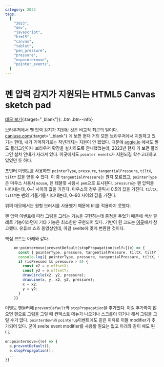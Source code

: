 ```yaml
---
category: 2023
tags:
  [
    "2023",
    "dev",
    "javascript",
    "html5",
    "canvas",
    "tablet",
    "pen_pressure",
    "pressure",
    "onpointermove",
    "pointer_events",
  ]
---
```


# 펜 압력 감지가 지원되는 HTML5 Canvas sketch pad

[데모 보기](https://codesandbox.io/p/sandbox/nice-zeh-q9ph2k?file=%2Fsrc%2Froutes%2F%2Bpage.svelte%3A1%2C1){:target="\_blank"}{: .btn .btn--info}

브라우저에서 펜 압력 감지가 지원된 것은 비교적 최근의 일이다. [caniuse.com](https://caniuse.com/?search=pointermove){:target="\_blank"} 에 보면 현재 거의 모든 브라우저에서 지원하고 있기는 한데, 내가 기억하기로는 작년까지는 지원이 안 됐었다. 때문에 [aggie.io](https://aggie.io) 에서도 별도 플러그인이나 브라우저 확장을 설치하도록 안내했었는데, 2023년 현재 가 보면 플러그인 설치 안내가 사라져 있다. 이곳에서도 `pointer events`가 지원되길 학수고대하고 있었던 듯 하다.

포인터 이벤트를 사용하면 `pointerType`, `pressure`, `tangentialPressure`, `tiltX`, `tiltY` 값을 얻을 수 있다. 이 중 `tangentialPressure`는 뭔지 모르겠고, `pointerType`은 마우스 사용시 `mouse`, 펜 태블릿 사용시 `pen`으로 표시된다. `pressure`는 펜 압력을 나타내는데, 0~1 사이의 값을 가진다. 마우스의 경우 클릭시 0.5의 값을 가진다. `tiltX`, `tiltY`는 펜의 기울기를 나타내는데, 0~90 사이의 값을 가진다.

위의 데모에서는 원형 브러시를 사용했기 때문에 tilt를 적용하지 못했다.

펜 압력 이벤트에 따라 그림을 그리는 기능을 구현하는데 중점을 두었기 때문에 색상 팔레트 기능이라던지 기타 기능은 최소한만 구현되어 있다. 기반이 된 코드는 [이곳](https://www.youtube.com/shorts/GEJnfwRah-w)에서 참고했다. 유튜브 쇼츠 동영상인데, 이걸 svelte에 맞게 변환한 것이다.

핵심 코드는 아래와 같다.

```typescript
    on:pointermove|preventDefault|stopPropagation|self={(e) => {
      const { pointerType, pressure, tangentialPressure, tiltX, tiltY } = e;
      console.log({ pointerType, pressure, tangentialPressure, tiltX, tiltY });
      if (isPressed && pressure > 0) {
        const x2 = e.offsetX;
        const y2 = e.offsetY;
        drawCircle(x2, y2, pressure);
        drawLine(x, y, x2, y2, pressure);
        x = x2;
        y = y2;
      }
    }}
```

이벤트 핸들러에 `preventDefault`와 `stopPropagation`을 추가했다. 이걸 추가하지 않으면 펜으로 그림을 그릴 때 컨텍스트 메뉴가 나오거나 스크롤이 되거나 해서 그림을 그릴 수가 없다. `pointerdown과` `pointerup`이벤트에도 같은 이유로 이들 modifier가 추가되어 있다. 굳이 svelte event modifier를 사용할 필요는 없고 아래와 같이 해도 된다.

```typescript
on:pointermove={(e) => {
  e.preventDefault();
  e.stopPropagation();
  ...
}}
```
